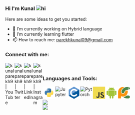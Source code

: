 ### Hi I'm Kunal <img src="https://user-images.githubusercontent.com/1303154/88677602-1635ba80-d120-11ea-84d8-d263ba5fc3c0.gif" width="28px" alt="hi">

Here are some ideas to get you started:

- 🔭 I’m currently working on Hybrid language
- 🌱 I’m currently learning flutter
- 📫 How to reach me: parekhkunal09@gmail.com

### Connect with me:

<img align="left" alt="kunalparekh9 | YouTube" width="30px" src="https://cdn.jsdelivr.net/npm/simple-icons@v3/icons/youtube.svg" />
<img align="left" alt="kunalparekh9 | Twitter" width="30px" src="https://cdn.jsdelivr.net/npm/simple-icons@v3/icons/twitter.svg" />
<img align="left" alt="kunalparekh9 | LinkedIn" width="30px" src="https://cdn.jsdelivr.net/npm/simple-icons@v3/icons/linkedin.svg" />
<img align="left" alt="kunalparekh9 | Instagram" width="30px" src="https://cdn.jsdelivr.net/npm/simple-icons@v3/icons/instagram.svg" />

<br />

### Languages and Tools:

<img align="left" alt="Python" width="40px" src="https://raw.githubusercontent.com/github/explore/80688e429a7d4ef2fca1e82350fe8e3517d3494d/topics/python/python.png"/>
<img align="left" alt="Jupyter" width="40px" src="https://upload.wikimedia.org/wikipedia/commons/thumb/3/38/Jupyter_logo.svg/883px-Jupyter_logo.svg.png"/>
<img align="left" alt="C++" width="40px" src="https://github.com/devicons/devicon/blob/master/icons/c/c-original.svg"/>
<img align="left" alt="Pytorch" width="40px" src="https://pytorch.org/assets/images/pytorch-logo.png"/>
<img align="left" alt="JavaScript" width="40px" src="https://github.com/devicons/devicon/blob/master/icons/javascript/javascript-original.svg"/>
<img align="left" alt="Android" width="40px" src="https://github.com/devicons/devicon/blob/master/icons/android/android-original.svg"/>
<img  alt="PyCharm" width="40px" src="https://github.com/devicons/devicon/blob/master/icons/pycharm/pycharm-original.svg"/>

<br/>
<section>
<img align="left" width="47%" src="https://github-readme-stats.vercel.app/api?username=kunalparekh9&show_icons=true&theme=radical "/>

<img align="left"  width="47%" src="https://github-readme-stats.vercel.app/api/top-langs/?username=kunalparekh9&layout=compact)](https://github.com/anuraghazra/github-readme-stats "/>
<section/>


